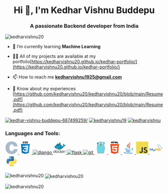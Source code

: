 <h1 align="center">Hi 👋, I'm Kedhar Vishnu Buddepu</h1>
<h3 align="center">A passionate Backend developer from India</h3>

<p align="left"> <img src="https://komarev.com/ghpvc/?username=kedharvishnu20&label=Profile%20views&color=0e75b6&style=flat" alt="kedharvishnu20" /> </p>

- 🌱 I’m currently learning **Machine Learning**

- 👨‍💻 All of my projects are available at my portfolio[https://kedharvishnu20.github.io/kedhar-portfolio/](https://kedharvishnu20.github.io/kedhar-portfolio/)

- 📫 How to reach me **kedharvishnu1925@gmail.com**

- 📄 Know about my experiences [https://github.com/kedharvishnu20/kedharvishnu20/blob/main/Resume.pdf](https://github.com/kedharvishnu20/kedharvishnu20/blob/main/Resume.pdf)

<p align="left">
    <a href="https://linkedin.com/in/kedhar-vishnu-buddepu-687499259/" target="blank"><img align="center" src="https://raw.githubusercontent.com/rahuldkjain/github-profile-readme-generator/master/src/images/icons/Social/linked-in-alt.svg" alt="kedhar-vishnu-buddepu-687499259/" height="30" width="40" /></a>
    <a href="https://www.codechef.com/users/kedharvishnu19" target="blank"><img align="center" src="https://cdn.jsdelivr.net/npm/simple-icons@3.1.0/icons/codechef.svg" alt="kedharvishnu19" height="30" width="40"  /></a>
    <a href="https://www.hackerrank.com/kedharvishnu" target="blank"><img align="center" src="https://raw.githubusercontent.com/rahuldkjain/github-profile-readme-generator/master/src/images/icons/Social/hackerrank.svg" alt="kedharvishnu" height="30" width="40" /></a>
</p>

<h3 align="left">Languages and Tools:</h3>
<p align="left"> <a href="https://www.cprogramming.com/" target="_blank" rel="noreferrer"> <img src="https://raw.githubusercontent.com/devicons/devicon/master/icons/c/c-original.svg" alt="c" width="40" height="40"/> </a> <a href="https://www.w3schools.com/css/" target="_blank" rel="noreferrer"> <img src="https://raw.githubusercontent.com/devicons/devicon/master/icons/css3/css3-original-wordmark.svg" alt="css3" width="40" height="40"/> </a> <a href="https://www.djangoproject.com/" target="_blank" rel="noreferrer"> <img src="https://cdn.worldvectorlogo.com/logos/django.svg" alt="django" width="40" height="40"/> </a> <a href="https://www.docker.com/" target="_blank" rel="noreferrer"> <img src="https://raw.githubusercontent.com/devicons/devicon/master/icons/docker/docker-original-wordmark.svg" alt="docker" width="40" height="40"/> </a> <a href="https://flask.palletsprojects.com/" target="_blank" rel="noreferrer"> <img src="https://www.vectorlogo.zone/logos/pocoo_flask/pocoo_flask-icon.svg" alt="flask" width="40" height="40"/> </a> <a href="https://git-scm.com/" target="_blank" rel="noreferrer"> <img src="https://www.vectorlogo.zone/logos/git-scm/git-scm-icon.svg" alt="git" width="40" height="40"/> </a> <a href="https://golang.org" target="_blank" rel="noreferrer"> <img src="https://raw.githubusercontent.com/devicons/devicon/master/icons/go/go-original.svg" alt="go" width="40" height="40"/> </a> <a href="https://www.w3.org/html/" target="_blank" rel="noreferrer"> <img src="https://raw.githubusercontent.com/devicons/devicon/master/icons/html5/html5-original-wordmark.svg" alt="html5" width="40" height="40"/> </a> <a href="https://www.java.com" target="_blank" rel="noreferrer"> <img src="https://raw.githubusercontent.com/devicons/devicon/master/icons/java/java-original.svg" alt="java" width="40" height="40"/> </a> <a href="https://developer.mozilla.org/en-US/docs/Web/JavaScript" target="_blank" rel="noreferrer"> <img src="https://raw.githubusercontent.com/devicons/devicon/master/icons/javascript/javascript-original.svg" alt="javascript" width="40" height="40"/> </a> <a href="https://www.mysql.com/" target="_blank" rel="noreferrer"> <img src="https://raw.githubusercontent.com/devicons/devicon/master/icons/mysql/mysql-original-wordmark.svg" alt="mysql" width="40" height="40"/> </a> <a href="https://www.python.org" target="_blank" rel="noreferrer"> <img src="https://raw.githubusercontent.com/devicons/devicon/master/icons/python/python-original.svg" alt="python" width="40" height="40"/> </a> </p>

<p><img align="left" src="https://github-readme-stats.vercel.app/api/top-langs?username=kedharvishnu20&show_icons=true&locale=en&layout=compact" alt="kedharvishnu20" /></p>

<p>&nbsp;<img align="center" src="https://github-readme-stats.vercel.app/api?username=kedharvishnu20&show_icons=true&locale=en" alt="kedharvishnu20" /></p>

<p><img align="center" src="https://github-readme-streak-stats.herokuapp.com/?user=kedharvishnu20&" alt="kedharvishnu20" /></p>

